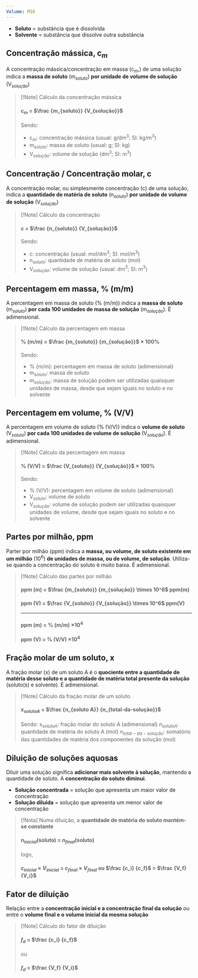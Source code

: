 ```yaml
---
Volume: M16
---
```

- **Soluto** = substância que é dissolvida
- **Solvente** = substância que dissolve outra substância
## Concentração mássica, c$_m$
A concentração mássica/concentração em massa (c$_m$,) de uma solução indica a **massa de soluto** (m$_{soluto}$) **por unidade de volume de solução** (V$_{solução}$)

>[!Note] Cálculo da concentração mássica
>#### c$_m$ = $\frac {m_{soluto}} {V_{solução}}$
>
>Sendo:
>- c$_m$: concentração mássica (usual: g/dm$^3$; SI: kg/m$^3$)
>- m$_{soluto}$: massa de soluto (usual: g; SI: kg)
>- V$_{solução}$: volume de solução (dm$^3$; SI: m$^3$)

## Concentração / Concentração molar, c
A concentração molar, ou simplesmente concentração (c) de uma solução, indica a **quantidade de matéria de soluto** (n$_{soluto}$) **por unidade de volume de solução** (V$_{solução}$)

>[!Note] Cálculo da concentração
>#### c = $\frac {n_{soluto}} {V_{solução}}$
>
>Sendo:
>- c: concentração (usual: mol/dm$^3$; SI: mol/m$^3$)
>- n$_{soluto}$: quantidade de matéria de soluto (mol)
>- V$_{solução}$: volume de solução (usual: dm$^3$; SI: m$^3$)

## Percentagem em massa, % (m/m)
A percentagem em massa de soluto (% (m/m)) indica a **massa de soluto** (m$_{soluto}$) **por cada 100 unidades de massa de solução** (m$_{solução}$).
É adimensional.

>[!Note] Cálculo da percentagem em massa
>#### % (m/m) = $\frac {m_{soluto}} {m_{solução}}$ $\times$ 100%
>
>Sendo:
>- % (m/m): percentagem em massa de soluto (adimensional)
>- m$_{soluto}$: massa de soluto 
>- m$_{solução}$: massa de solução
>podem ser utilizadas quaisquer unidades de massa, desde que sejam iguais no soluto e no solvente

## Percentagem em volume, % (V/V)
A percentagem em volume de soluto (% (V/V)) indica o **volume de soluto** (V$_{soluto}$) **por cada 100 unidades de volume de solução** (V$_{solução}$).
É adimensional.

>[!Note] Cálculo da percentagem em massa
>#### % (V/V) = $\frac {V_{soluto}} {V_{solução}}$ $\times$ 100%
>
>Sendo:
>- % (V/V): percentagem em volume de soluto (adimensional)
>- V$_{soluto}$: volume de soluto 
>- V$_{solução}$: volume de solução
>podem ser utilizadas quaisquer unidades de volume, desde que sejam iguais no soluto e no solvente

## Partes por milhão, ppm
Parter por milhão (ppm) indica a **massa, ou volume, de soluto existente em um milhão** (10$^6$) **de unidades de massa, ou de volume, de solução**.
Utiliza-se quando a concentração do soluto é muito baixa.
É adimensional.

>[!Note] Cálculo das partes por milhão
>#### ppm (m) = $\frac {m_{soluto}} {m_{solução}} \times 10^6$ ppm(m)
>#### ppm (V) = $\frac {V_{soluto}} {V_{solução}} \times 10^6$ ppm(V)
>---
>#### ppm (m) = % (m/m) $\times 10^4$
>#### ppm (V) = % (V/V) $\times 10^4$

## Fração molar de um soluto, x
A fração molar (x) de um soluto A é o **quociente entre a quantidade de matéria desse soluto e a quantidade de matéria total presente da solução** (soluto(s) e solvente).
É adimensional.


>[!Note] Cálculo da fração molar de um soluto
>#### x$_{soluto A}$ = $\frac {n_{soluto A}} {n_{total-da-solução}}$
>
>Sendo:
>x$_{soluto A}$: fração molar do soluto A (adimensional)
>$n_{soluto A}$: quantidade de matéria do soluto A (mol)
>$n_{total-da-solução}$: somatório das quantidades de matéria dos componentes da solução (mol)

## Diluição de soluções aquosas
Diluir uma solução significa **adicionar mais solvente à solução**, mantendo a quantidade de soluto.
A **concentração do soluto diminui**.

- **Solução concentrada** = solução que apresenta um maior valor de concentração
- **Solução diluída** = solução que apresenta um menor valor de concentração

>[!Nota]
>Numa diluição, a **quantidade de matéria do soluto mantém-se constante**
>#### $n_{inicial}$(soluto) = $n_{final}$(soluto)
>logo,
>#### $c_{inicial} \times V_{inicial}$ = $c_{final} \times V_{final}$   ou   $\frac {c_i} {c_f}$ = $\frac {V_f} {V_i}$  

## Fator de diluição
Relação entre a **concentração inicial e a concentração final da solução** ou entre o **volume final e o volume inicial da mesma solução**

>[!Note] Cálculo do fator de diluição
>#### $f_d$ = $\frac {c_i} {c_f}$
>ou
>#### $f_d$ = $\frac {V_f} {V_i}$

